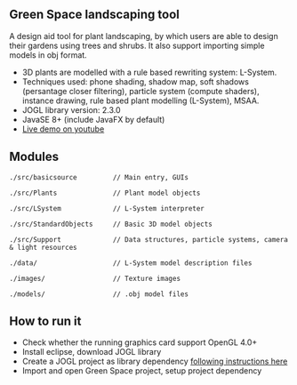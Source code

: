 ## Green Space landscaping tool

A design aid tool for plant landscaping, by which users are able to design their gardens using trees and shrubs. It also support importing simple models in obj format.

* 3D plants are modelled with a rule based rewriting system: L-System.
* Techniques used: phone shading, shadow map, soft shadows (persantage closer filtering), particle system (compute shaders), instance drawing, rule based plant modelling (L-System), MSAA.
* JOGL library version: 2.3.0
* JavaSE 8+ (include JavaFX by default)
* [Live demo on youtube](https://www.youtube.com/watch?v=7JP8YgwPKTw)

## Modules
    ./src/basicsource         // Main entry, GUIs
    
    ./src/Plants              // Plant model objects
    
    ./src/LSystem             // L-System interpreter
    
    ./src/StandardObjects     // Basic 3D model objects
    
    ./src/Support             // Data structures, particle systems, camera & light resources
    
    ./data/                   // L-System model description files
    
    ./images/                 // Texture images
    
    ./models/                 // .obj model files

## How to run it
* Check whether the running graphics card support OpenGL 4.0+
* Install eclipse, download JOGL library
* Create a JOGL project as library dependency [following instructions here](https://jogamp.org/wiki/index.php/Setting_up_a_JogAmp_project_in_your_favorite_IDE)
* Import and open Green Space project, setup project dependency
